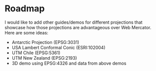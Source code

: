 # Roadmap

I would like to add other guides/demos for different projections that showcase how those projections are advantageous over Web Mercator. Here are some ideas:

* Antarctic Projection (EPSG:3031)
* USA Lambert Conformal Conic (ESRI:102004)
* UTM Chile (EPSG:5361)
* UTM New Zealand (EPSG:2193)
* 3D demo using EPSG:4326 and data from above demos


